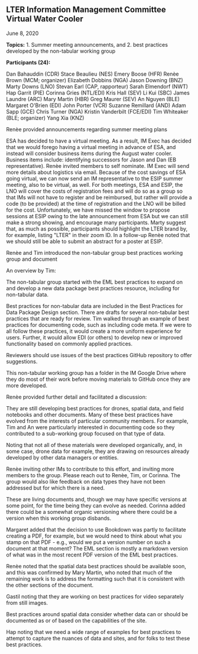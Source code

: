 ## LTER Information Management Committee Virtual Water Cooler
June 8, 2020

**Topics:** 1. Summer meeting announcements, and 2. best practices developed by the non-tabular working group

**Participants (24):**

Dan Bahauddin (CDR)
Stace Beaulieu (NES)
Emery Boose (HFR)
Renèe Brown (MCM; organizer)
Elizabeth Dobbins (NGA)
Jason Downing (BNZ)
Marty Downs (LNO)
Stevan Earl (CAP, rapporteur)
Sarah Elmendorf (NWT)
Hap Garrit (PIE)
Corinna Gries (NTL/EDI)
Kris Hall (SEV)
Li Kui (SBC)
James Laundre (ARC)
Mary Martin (HBR)
Greg Maurer (SEV)
An Nguyen (BLE)
Margaret O'Brien (EDI)
John Porter (VCR)
Suzanne Remillard (AND)
Adam Sapp (GCE)
Chris Turner (NGA)
Kristin Vanderbilt (FCE/EDI)
Tim Whiteaker (BLE; organizer)
Yang Xia (KNZ)

Renèe provided announcements regarding summer meeting plans

ESA has decided to have a virtual meeting. As a result, IM Exec has decided that we would forego having a virtual meeting in advance of ESA, and instead will consider business items during the August water cooler. Business items include: identifying successors for Jason and Dan (EB representative). Renèe invited members to self nominate. IM Exec will send more details about logistics via email. Because of the cost savings of ESA going virtual, we can now send an IM representative to the ESIP summer meeting, also to be virtual, as well. For both meetings, ESA and ESIP, the LNO will cover the costs of registration fees and will do so as a group so that IMs will not have to register and be reimbursed, but rather will provide a code (to be provided) at the time of registration and the LNO will be billed for the cost. Unfortunately, we have missed the window to propose sessions at ESIP owing to the late announcement from ESA but we can still make a strong showing, and encourage many participants. Marty suggest that, as much as possible, participants should highlight the LTER brand by, for example, listing "LTER" in their zoom ID. In a follow-up Renèe noted that we should still be able to submit an abstract for a poster at ESIP.

Renèe and Tim introduced the non-tabular group best practices working group and document

An overview by Tim:

The non-tabular group started with the EML best practices to expand on and develop a new data package best practices resource, including for non-tabular data.

Best practices for non-tabular data are included in the Best Practices for Data Package Design section. There are drafts for several non-tabular best practices that are ready for review. Tim walked through an example of best practices for documenting code, such as including code meta. If we were to all follow these practices, it would create a more uniform experience for users. Further, it would allow EDI (or others) to develop new or improved functionality based on commonly applied practices.

Reviewers should use issues of the best practices GitHub repository to offer suggestions.

This non-tabular working group has a folder in the IM Google Drive where they do most of their work before moving materials to GitHub once they are more developed.

Renèe provided further detail and facilitated a discussion:

They are still developing best practices for drones, spatial data, and field notebooks and other documents. Many of these best practices have evolved from the interests of particular community members. For example, Tim and An were particularly interested in documenting code so they contributed to a sub-working group focused on that type of data.

Noting that not all of these materials were developed organically, and, in some case, drone data for example, they are drawing on resources already developed by other data managers or entities.

Renèe inviting other IMs to contribute to this effort, and inviting more members to the group. Please reach out to Renèe, Tim, or Corinna. The group would also like feedback on data types they have not been addressed but for which there is a need.

These are living documents and, though we may have specific versions at some point, for the time being they can evolve as needed. Corinna added there could be a somewhat organic versioning where there could be a version when this working group disbands.

Margaret added that the decision to use Bookdown was partly to facilitate creating a PDF, for example, but we would need to think about what you stamp on that PDF - e.g., would we put a version number on such a document at that moment? The EML section is mostly a markdown version of what was in the most recent PDF version of the EML best practices.

Renèe noted that the spatial data best practices should be available soon, and this was confirmed by Mary Martin, who noted that much of the remaining work is to address the formatting such that it is consistent with the other sections of the document.

Gastil noting that they are working on best practices for video separately from still images.

Best practices around spatial data consider whether data can or should be documented as <otherEntity> or <spatilRaster> of <spatialVector> based on the capabilities of the site.

Hap noting that we need a wide range of examples for best practices to attempt to capture the nuances of data and sites, and for folks to test these best practices.

